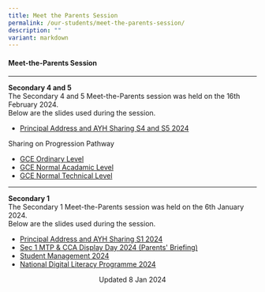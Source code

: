 ```yaml
---
title: Meet the Parents Session
permalink: /our-students/meet-the-parents-session/
description: ""
variant: markdown
---
```

#### Meet-the-Parents Session  
<hr>

<b>Secondary 4 and 5</b><br>
The Secondary 4 and 5 Meet-the-Parents session was held on the 16th February 2024.  
Below are the slides used during the session.
* [Principal Address and AYH Sharing S4 and S5 2024](/files/MTP/2024_sec_45_mtp__main_session.pdf)<br>

Sharing on Progression Pathway
* [GCE Ordinary Level](/files/MTP/2024_Sec45_MTP_ECG__4E5N_.pdf)
* [GCE Normal Acadamic Level](/files/MTP/2024_Sec45_MTP_ECG__4NA_.pdf)
* [GCE Normal Technical Level](/files/MTP/2024_Sec45_MTP_ECG__4NT_.pdf)


<hr>

<b>Secondary 1</b><br>
The Secondary 1 Meet-the-Parents session was held on the 6th January 2024.  
Below are the slides used during the session.<br>
* [Principal Address and AYH Sharing S1 2024](/files/Principal_Address_and_AYH_Sharing_S1_2024__3_.pdf)<br>
* [Sec 1 MTP &amp; CCA Display Day 2024 (Parents' Briefing)](/files/Sec_1_MTP___CCA_Display_Day_2024__Parents_Briefing_.pdf)<br>
* [Student Management 2024](/files/Student_Management_2024.pdf)<br>
* [National Digital Literacy Programme 2024](/files/National_Digital_Literacy_Programme_2024.pdf)<br>


  


<center> Updated 8 Jan 2024 </center>